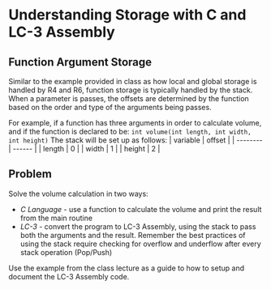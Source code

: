 # Understanding Storage with C and LC-3 Assembly

## Function Argument Storage

Similar to the example provided in class as how local and global storage is handled by R4 and R6, function storage is typically handled by the stack. When a parameter is passes, the offsets are determined by the function based on the order and type of the arguments being passes.

For example, if a function has three arguments in order to calculate volume, and if the function is declared to be:
```int volume(int length, int width, int height)```
The stack will be set up as follows:
| variable | offset |
| -------- | ------ |
| length | 0 |
| width | 1 |
| height | 2 |

## Problem

Solve the volume calculation in two ways:
* *C Language* - use a function to calculate the volume and print the result from the main routine
* *LC-3* - convert the program to LC-3 Assembly, using the stack to pass both the arguments and the result. Remember the best practices of using the stack require checking for overflow and underflow after every stack operation (Pop/Push)

Use the example from the class lecture as a guide to how to setup and document the LC-3 Assembly code.